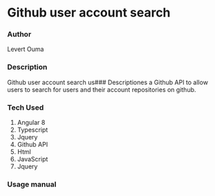 # Github user account search

### Author 
Levert Ouma

### Description
Github user account search us### Descriptiones a Github API to allow users to search for users and their account repositories on github.

### Tech Used
1. Angular 8 
2. Typescript
3. Jquery
4. Github API
5. Html
6. JavaScript
7. Jquery

### Usage manual
